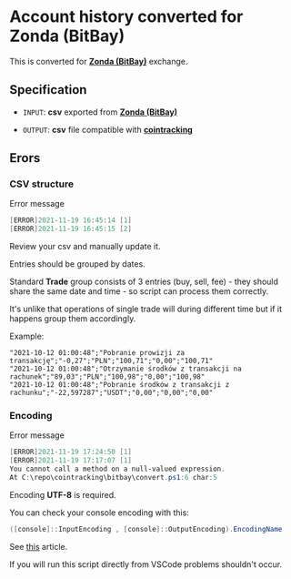 # Account history converted for Zonda (BitBay)

This is converted for [**Zonda (BitBay)**](https://zondaglobal.com/en/home) exchange.

## Specification

- `INPUT`: **csv** exported from [**Zonda (BitBay)**](https://zondaglobal.com/en/home)

- `OUTPUT`: **csv** file compatible with [**cointracking**](https://cointracking.info/)

## Erors

### CSV structure

Error message

```powershell
[ERROR]2021-11-19 16:45:14 [1]
[ERROR]2021-11-19 16:45:15 [2]
```

Review your csv and manually update it.

Entries should be grouped by dates.

Standard **Trade** group consists of 3 entries (buy, sell, fee) - they should share the same date and time - so script can process them correctly.

It's unlike that operations of single trade will during different time but if it happens group them accordingly.

Example:

```csv
"2021-10-12 01:00:48";"Pobranie prowizji za transakcję";"-0,27";"PLN";"100,71";"0,00";"100,71"
"2021-10-12 01:00:48";"Otrzymanie środków z transakcji na rachunek";"89,03";"PLN";"100,98";"0,00";"100,98"
"2021-10-12 01:00:48";"Pobranie środków z transakcji z rachunku";"-22,597287";"USDT";"0,00";"0,00";"0,00"
```

### Encoding

Error message

```powershell
[ERROR]2021-11-19 17:24:50 [1]
[ERROR]2021-11-19 17:17:07 [1]
You cannot call a method on a null-valued expression.
At C:\repo\cointracking\bitbay\convert.ps1:6 char:5
```

Encoding **UTF-8** is required.

You can check your console encoding with this:

```powershell
([console]::InputEncoding , [console]::OutputEncoding).EncodingName
```

See [this](https://stackoverflow.com/a/57134096/6149877) article.

If you will run this script directly from VSCode problems shouldn't occur.